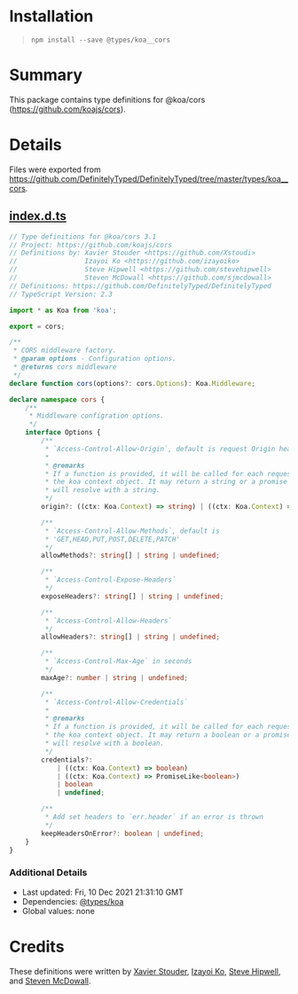 # Installation
> `npm install --save @types/koa__cors`

# Summary
This package contains type definitions for @koa/cors (https://github.com/koajs/cors).

# Details
Files were exported from https://github.com/DefinitelyTyped/DefinitelyTyped/tree/master/types/koa__cors.
## [index.d.ts](https://github.com/DefinitelyTyped/DefinitelyTyped/tree/master/types/koa__cors/index.d.ts)
````ts
// Type definitions for @koa/cors 3.1
// Project: https://github.com/koajs/cors
// Definitions by: Xavier Stouder <https://github.com/Xstoudi>
//                 Izayoi Ko <https://github.com/izayoiko>
//                 Steve Hipwell <https://github.com/stevehipwell>
//                 Steven McDowall <https://github.com/sjmcdowall>
// Definitions: https://github.com/DefinitelyTyped/DefinitelyTyped
// TypeScript Version: 2.3

import * as Koa from 'koa';

export = cors;

/**
 * CORS middleware factory.
 * @param options - Configuration options.
 * @returns cors middleware
 */
declare function cors(options?: cors.Options): Koa.Middleware;

declare namespace cors {
    /**
     * Middleware configration options.
     */
    interface Options {
        /**
         * `Access-Control-Allow-Origin`, default is request Origin header.
         *
         * @remarks
         * If a function is provided, it will be called for each request with
         * the koa context object. It may return a string or a promise that
         * will resolve with a string.
         */
        origin?: ((ctx: Koa.Context) => string) | ((ctx: Koa.Context) => PromiseLike<string>) | string | undefined;

        /**
         * `Access-Control-Allow-Methods`, default is
         * 'GET,HEAD,PUT,POST,DELETE,PATCH'
         */
        allowMethods?: string[] | string | undefined;

        /**
         * `Access-Control-Expose-Headers`
         */
        exposeHeaders?: string[] | string | undefined;

        /**
         * `Access-Control-Allow-Headers`
         */
        allowHeaders?: string[] | string | undefined;

        /**
         * `Access-Control-Max-Age` in seconds
         */
        maxAge?: number | string | undefined;

        /**
         * `Access-Control-Allow-Credentials`
         *
         * @remarks
         * If a function is provided, it will be called for each request with
         * the koa context object. It may return a boolean or a promise that
         * will resolve with a boolean.
         */
        credentials?:
            | ((ctx: Koa.Context) => boolean)
            | ((ctx: Koa.Context) => PromiseLike<boolean>)
            | boolean
            | undefined;

        /**
         * Add set headers to `err.header` if an error is thrown
         */
        keepHeadersOnError?: boolean | undefined;
    }
}

````

### Additional Details
 * Last updated: Fri, 10 Dec 2021 21:31:10 GMT
 * Dependencies: [@types/koa](https://npmjs.com/package/@types/koa)
 * Global values: none

# Credits
These definitions were written by [Xavier Stouder](https://github.com/Xstoudi), [Izayoi Ko](https://github.com/izayoiko), [Steve Hipwell](https://github.com/stevehipwell), and [Steven McDowall](https://github.com/sjmcdowall).
